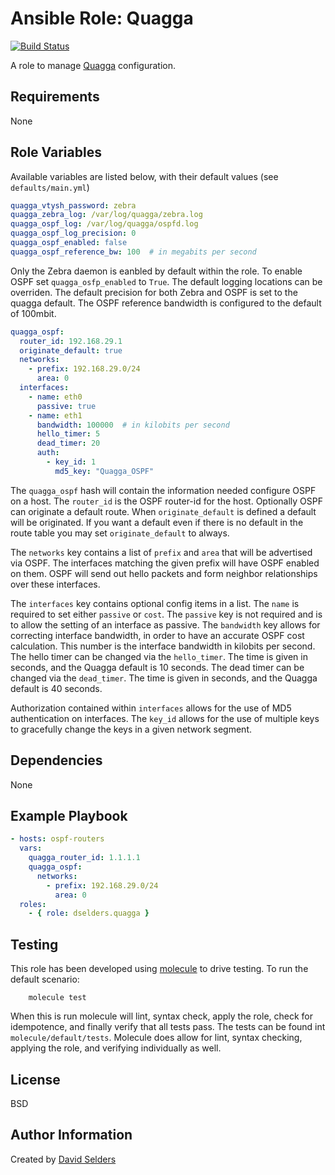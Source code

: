 # Ansible Role: Quagga

[![Build Status](https://travis-ci.org/dselders/ansible-role-quagga.svg?branch=master)](https://travis-ci.org/dselders/ansible-role-quagga)

A role to manage [Quagga][] configuration.

## Requirements

None

## Role Variables

Available variables are listed below, with their default values (see
`defaults/main.yml`)

```yaml
quagga_vtysh_password: zebra
quagga_zebra_log: /var/log/quagga/zebra.log
quagga_ospf_log: /var/log/quagga/ospfd.log
quagga_ospf_log_precision: 0
quagga_ospf_enabled: false
quagga_ospf_reference_bw: 100  # in megabits per second
```

Only the Zebra daemon is eanbled by default within the role.  To enable OSPF
set `quagga_osfp_enabled` to `True`.  The default logging locations can be
overriden.  The default precision for both Zebra and OSPF is set to the quagga
default.  The OSPF reference bandwidth is configured to the default of 100mbit.

```yaml
quagga_ospf:
  router_id: 192.168.29.1
  originate_default: true
  networks:
    - prefix: 192.168.29.0/24
      area: 0
  interfaces:
    - name: eth0
      passive: true
    - name: eth1
      bandwidth: 100000  # in kilobits per second
      hello_timer: 5
      dead_timer: 20
      auth:
        - key_id: 1
          md5_key: "Quagga_OSPF"
```

The `quagga_ospf` hash will contain the information needed configure OSPF on a
host.  The `router_id` is the OSPF router-id for the host.  Optionally OSPF can
originate a default route.  When `originate_default` is defined a default will
be originated.  If you want a default even if there is no default in the route
table you may set `originate_default` to always.

The `networks` key contains a list of `prefix` and `area` that will be
advertised via OSPF.  The interfaces matching the given prefix will have OSPF
enabled on them.  OSPF will send out hello packets and form neighbor
relationships over these interfaces.

The `interfaces` key contains optional config items in a list.  The `name` is
required to set either `passive` or `cost`.  The `passive` key is not required
and is to allow the setting of an interface as passive.  The `bandwidth` key
allows for correcting interface bandwidth, in order to have an accurate OSPF
cost calculation.  This number is the interface bandwidth in kilobits per
second.  The hello timer can be changed via the `hello_timer`.  The time is
given in seconds, and the Quagga default is 10 seconds.  The dead timer can be
changed via the `dead_timer`.  The time is given in seconds, and the Quagga
default is 40 seconds.

Authorization contained within `interfaces` allows for the use of MD5
authentication on interfaces.  The `key_id` allows for the use of multiple keys
to gracefully change the keys in a given network segment.

## Dependencies

None

## Example Playbook

```yaml
- hosts: ospf-routers
  vars:
    quagga_router_id: 1.1.1.1
    quagga_ospf:
      networks:
        - prefix: 192.168.29.0/24
          area: 0
  roles:
    - { role: dselders.quagga }
```

## Testing

This role has been developed using [molecule][] to drive testing.  To run
the default scenario:

        molecule test

When this is run molecule will lint, syntax check, apply the role, check for
idempotence, and finally verify that all tests pass.  The tests can be found int
`molecule/default/tests`.  Molecule does allow for lint, syntax checking,
applying the role, and verifying individually as well.

## License

BSD

## Author Information

Created by [David Selders][]

[quagga]: https://www.nongnu.org/quagga/
[molecule]: https://molecule.readthedocs.io/en/latest/
[David Selders]: https://github.com/dselders
